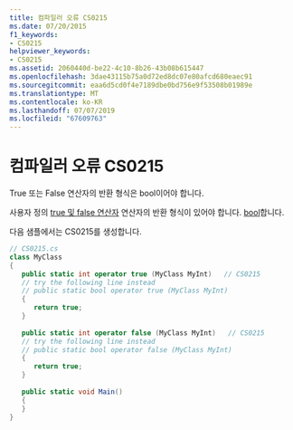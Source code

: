 ```yaml
---
title: 컴파일러 오류 CS0215
ms.date: 07/20/2015
f1_keywords:
- CS0215
helpviewer_keywords:
- CS0215
ms.assetid: 2060440d-be22-4c10-8b26-43b08b615447
ms.openlocfilehash: 3dae43115b75a0d72ed8dc07e80afcd680eaec91
ms.sourcegitcommit: eaa6d5cd0f4e7189dbe0bd756e9f53508b01989e
ms.translationtype: MT
ms.contentlocale: ko-KR
ms.lasthandoff: 07/07/2019
ms.locfileid: "67609763"
---
```

# <a name="compiler-error-cs0215"></a>컴파일러 오류 CS0215
True 또는 False 연산자의 반환 형식은 bool이어야 합니다.  
  
사용자 정의 [true 및 false 연산자](../language-reference/operators/true-false-operators.md) 연산자의 반환 형식이 있어야 합니다. [bool](../language-reference/keywords/bool.md)합니다.
  
다음 샘플에서는 CS0215를 생성합니다.  
  
```csharp  
// CS0215.cs  
class MyClass  
{  
   public static int operator true (MyClass MyInt)   // CS0215  
   // try the following line instead  
   // public static bool operator true (MyClass MyInt)  
   {  
      return true;  
   }  
  
   public static int operator false (MyClass MyInt)   // CS0215  
   // try the following line instead  
   // public static bool operator false (MyClass MyInt)  
   {  
      return true;  
   }  
  
   public static void Main()  
   {  
   }  
}  
```
